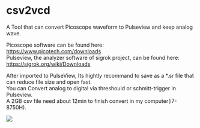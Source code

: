 # csv2vcd
A Tool that can convert Picoscope waveform to Pulseview and keep analog wave.  

Picoscope software can be found here:  
https://www.picotech.com/downloads  
Pulseview, the analyzer software of sigrok project, can be found here:  
https://sigrok.org/wiki/Downloads  

After imported to PulseView, Its hightly recommand to save as a *.sr file that can reduce file size and open fast.  
You can Convert analog to digital via threshould or schmitt-trigger in Pulseview.  
A 2GB csv file need about 12min to finish convert in my computer(i7-8750H).  


![](https://github.com/feecat/csv2vcd/blob/main/sample.gif)
